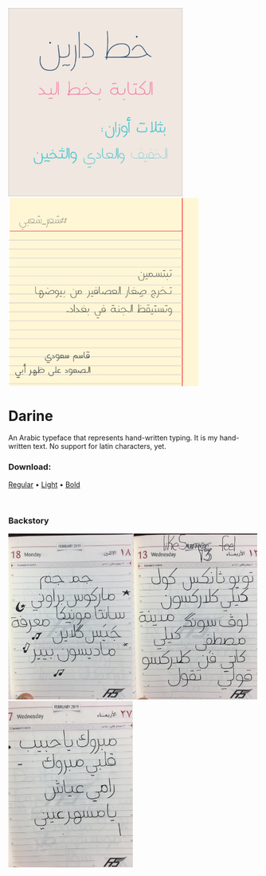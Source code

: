 

<img src="art/darine-poster.jpg" width="350" alt="Writing text using Darine typeface"/><img src="art/تبتسمين-تخرج-صغار-العصافير.jpg" width="382" alt="Writing text using Darine typeface"/>





# Darine

An Arabic typeface that represents hand-written typing. It is my hand-written text.
No support for latin characters, yet.

### Download:

 [Regular](https://raw.githubusercontent.com/bluemix/darine-typeface/master/Darine-Regular.ttf)	 • [Light](https://raw.githubusercontent.com/bluemix/darine-typeface/master/Darine-Light.ttf)  •  [Bold](https://raw.githubusercontent.com/bluemix/darine-typeface/master/Darine-Bold.ttf)

<br>

### Backstory

<img src="sketches/IMG_1245_2_resized.jpg" width="250" alt="Sketches for Darine typeface"/><img src="sketches/IMG_9892_resized.JPG" width="250" alt="Sketches for Darine typeface"/><img src="sketches/IMG_1378_resized.JPG" width="250" alt="Sketches for Darine typeface"/>





